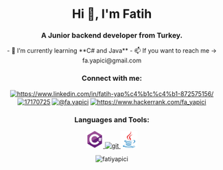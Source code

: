 <h1 align="center">Hi 👋, I'm Fatih</h1>
<h3 align="center">A Junior backend developer from Turkey.</h3>

<p align="center"> 
  - 🌱 I’m currently learning **C# and Java**
  - 📫 If you want to reach me -> fa.yapici@gmail.com
</p>

<h3 align="center">Connect with me:</h3>
<p align="center">
<a href="https://linkedin.com/in/https://www.linkedin.com/in/fatih-yap%c4%b1c%c4%b1-872575156/" target="blank"><img align="center" src="https://raw.githubusercontent.com/rahuldkjain/github-profile-readme-generator/master/src/images/icons/Social/linked-in-alt.svg" alt="https://www.linkedin.com/in/fatih-yap%c4%b1c%c4%b1-872575156/" height="30" width="40" /></a>
<a href="https://stackoverflow.com/users/17170725" target="blank"><img align="center" src="https://raw.githubusercontent.com/rahuldkjain/github-profile-readme-generator/master/src/images/icons/Social/stack-overflow.svg" alt="17170725" height="30" width="40" /></a>
<a href="https://medium.com/@fa.yapici" target="blank"><img align="center" src="https://raw.githubusercontent.com/rahuldkjain/github-profile-readme-generator/master/src/images/icons/Social/medium.svg" alt="@fa.yapici" height="30" width="40" /></a>
<a href="https://www.hackerrank.com/https://www.hackerrank.com/fa_yapici" target="blank"><img align="center" src="https://raw.githubusercontent.com/rahuldkjain/github-profile-readme-generator/master/src/images/icons/Social/hackerrank.svg" alt="https://www.hackerrank.com/fa_yapici" height="30" width="40" /></a>

<h3 align="center">Languages and Tools:</h3>
<p align="center"> <a href="https://www.w3schools.com/cs/" target="_blank" rel="noreferrer"> <img src="https://raw.githubusercontent.com/devicons/devicon/master/icons/csharp/csharp-original.svg" alt="csharp" width="40" height="40"/> </a> <a href="https://git-scm.com/" target="_blank" rel="noreferrer"> <img src="https://www.vectorlogo.zone/logos/git-scm/git-scm-icon.svg" alt="git" width="40" height="40"/> </a> <a href="https://www.java.com" target="_blank" rel="noreferrer"> <img src="https://raw.githubusercontent.com/devicons/devicon/master/icons/java/java-original.svg" alt="java" width="40" height="40"/> </a> </p>

<p align="center"> <img src="https://komarev.com/ghpvc/?username=fatiyapici&label=Times%20view&color=ff1414&style=flat" alt="fatiyapici" /> </p>
